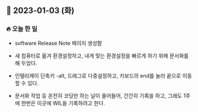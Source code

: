 ## 📆 2023-01-03 (화)

### 🔥 오늘 한 일 <br>

- software Release Note 페이지 생성함  

- 새 컴퓨터로 옮겨 환경설정하고, 내게 맞는 환경설정을 빠르게 하기 위해 문서화를 해 두었다.   

- 인텔리제이 단축키 -alt, 드래그로 다중설정하고, 키보드의 end를 눌러 끝으로 이동할 수 있다. 

- 문서화 작업 등 온전히 코딩만 하는 날이 줄어들어, 간간히 기록을 하고, 그래도 1주에 한번은 이곳에 WIL을 기록하려고 한다. 
